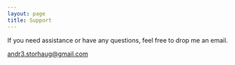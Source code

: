 ```yaml
---
layout: page
title: Support
---
```


If you need assistance or have any questions, feel free to drop me an email.

<a href="mailto:andr3.storhaug@gmail.com">andr3.storhaug@gmail.com</a>
